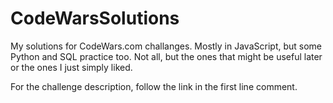 # CodeWarsSolutions
My solutions for CodeWars.com challanges. Mostly in JavaScript, but some Python and SQL practice too. Not all, but the ones that might be useful later or the ones I just simply liked.

For the challenge description, follow the link in the first line comment.
